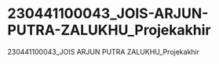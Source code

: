 # 230441100043_JOIS-ARJUN-PUTRA-ZALUKHU_Projekakhir
230441100043_JOIS ARJUN PUTRA ZALUKHU_Projekakhir
